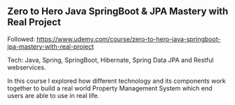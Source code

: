 ## Zero to Hero Java SpringBoot & JPA Mastery with Real Project 

Followed: https://www.udemy.com/course/zero-to-hero-java-springboot-jpa-mastery-with-real-project

Tech: Java, Spring, SpringBoot, Hibernate, Spring Data JPA and Restful webservices.

In this course I explored how different technology and its components work together to build a real world Property Management System which end users are able to use in real life.
